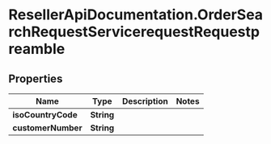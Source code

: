 # ResellerApiDocumentation.OrderSearchRequestServicerequestRequestpreamble

## Properties

Name | Type | Description | Notes
------------ | ------------- | ------------- | -------------
**isoCountryCode** | **String** |  | 
**customerNumber** | **String** |  | 


